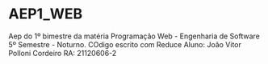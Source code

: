 # AEP1_WEB
Aep do 1º bimestre da matéria Programação Web - Engenharia de Software 5º Semestre - Noturno.
COdigo escrito com Reduce
Aluno: João Vitor Polloni Cordeiro
RA: 21120606-2